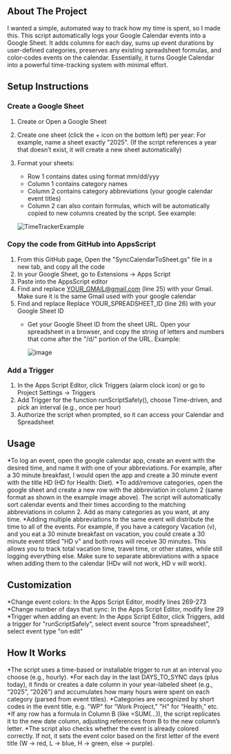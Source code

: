 ## About The Project

I wanted a simple, automated way to track how my time is spent, so I made this. This script automatically logs your Google Calendar events into a Google Sheet. It adds columns for each day, sums up event durations by user-defined categories, preserves any existing spreadsheet formulas, and color-codes events on the calendar. Essentially, it turns Google Calendar into a powerful time-tracking system with minimal effort.



## Setup Instructions

### Create a Google Sheet

1. Create or Open a Google Sheet
2. Create one sheet (click the + icon on the bottom left) per year: For example, name a sheet exactly "2025". (If the script references a year that doesn’t exist, it will create a new sheet automatically)
3. Format your sheets:
    * Row 1 contains dates using format mm/dd/yyy
    * Column 1 contains category names
    * Column 2 contains category abbreviations (your google calendar event titles)
    * Column 2 can also contain formulas, which will be automatically copied to new columns created by the script. See example:


    ![TimeTrackerExample](https://github.com/user-attachments/assets/4310b892-7276-49da-9b68-f5880c894150)


### Copy the code from GitHub into AppsScript

1. From this GitHub page, Open the "SyncCalendarToSheet.gs" file in a new tab, and copy all the code
3. In your Google Sheet, go to Extensions → Apps Script
4. Paste into the AppsScript editor
5. Find and replace YOUR_GMAIL@gmail.com (line 25) with your Gmail. Make sure it is the same Gmail used with your google calendar
6. Find and replace Replace YOUR_SPREADSHEET_ID (line 26) with your Google Sheet ID
    * Get your Google Sheet ID from the sheet URL. Open your spreadsheet in a browser, and copy the string of letters and numbers that come after the "/d/" portion of the URL. Example:


       ![image](https://github.com/user-attachments/assets/def719d9-3dba-4cdb-bda4-f4de3a67af55)


### Add a Trigger

1. In the Apps Script Editor, click Triggers (alarm clock icon) or go to Project Settings → Triggers
2. Add Trigger for the function runScriptSafely(), choose Time-driven, and pick an interval (e.g., once per hour)
3. Authorize the script when prompted, so it can access your Calendar and Spreadsheet



## Usage
*To log an event, open the google calendar app, create an event with the desired time, and name it with one of your abbreviations. For example, after a 30 minute breakfast, I would open the app and create a 30 minute event with the title HD (HD for Health: Diet). 
*To add/remove categories, open the google sheet and create a new row with the abbreviation in column 2 (same format as shown in the example image above). The script will automatically sort calendar events and their times according to the matching abbreviations in column 2. Add as many categories as you want, at any time.
*Adding multiple abbreviations to the same event will distribute the time to all of the events. For example, if you have a category Vacation (v), and you eat a 30 minute breakfast on vacation, you could create a 30 minute event titled "HD v" and both rows will receive 30 minutes. This allows you to track total vacation time, travel time, or other states, while still logging everything else. Make sure to separate abbreviations with a space when adding them to the calendar (HDv will not work, HD v will work).



## Customization
*Change event colors: In the Apps Script Editor, modify lines 269-273
*Change number of days that sync: In the Apps Script Editor, modify line 29
*Trigger when adding an event: In the Apps Script Editor, click Triggers, add a trigger for "runScriptSafely", select event source "from spreadsheet", select event type "on edit"



## How It Works

*The script uses a time-based or installable trigger to run at an interval you choose (e.g., hourly).
*For each day in the last DAYS_TO_SYNC days (plus today), it finds or creates a date column in your year-labeled sheet (e.g., “2025”, “2026”) and accumulates how many hours were spent on each category (parsed from event titles).
*Categories are recognized by short codes in the event title, e.g. "WP" for “Work Project,” "H" for “Health,” etc.
*If any row has a formula in Column B (like =SUM(...)), the script replicates it to the new date column, adjusting references from B to the new column’s letter.
*The script also checks whether the event is already colored correctly. If not, it sets the event color based on the first letter of the event title (W → red, L → blue, H → green, else → purple).
